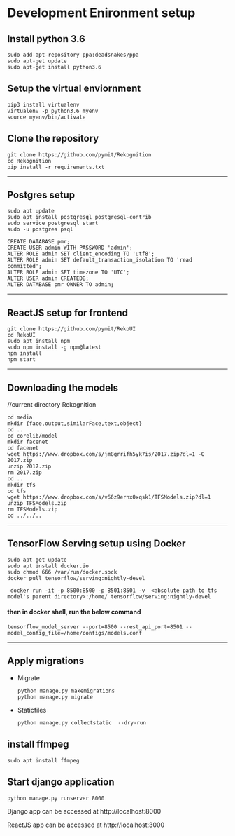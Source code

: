 # Development Enironment setup
## Install python 3.6
```
sudo add-apt-repository ppa:deadsnakes/ppa
sudo apt-get update
sudo apt-get install python3.6
```

## Setup the virtual enviornment
```
pip3 install virtualenv
virtualenv -p python3.6 myenv  
source myenv/bin/activate
```
## Clone the repository
```
git clone https://github.com/pymit/Rekognition
cd Rekognition
pip install -r requirements.txt
```
***
## Postgres setup

	sudo apt update
	sudo apt install postgresql postgresql-contrib
	sudo service postgresql start
	sudo -u postgres psql

	CREATE DATABASE pmr;
	CREATE USER admin WITH PASSWORD 'admin';
	ALTER ROLE admin SET client_encoding TO 'utf8';
	ALTER ROLE admin SET default_transaction_isolation TO 'read committed';
	ALTER ROLE admin SET timezone TO 'UTC';
	ALTER USER admin CREATEDB;
	ALTER DATABASE pmr OWNER TO admin;
***

## ReactJS setup for frontend 

	git clone https://github.com/pymit/RekoUI
	cd RekoUI
	sudo apt install npm
	sudo npm install -g npm@latest
	npm install
	npm start
***

## Downloading the models
//current directory  Rekognition

	cd media 
	mkdir {face,output,similarFace,text,object}
	cd ..
	cd corelib/model
	mkdir facenet
	cd facenet
	wget https://www.dropbox.com/s/jm8grrifh5yk7is/2017.zip?dl=1 -O 2017.zip
	unzip 2017.zip
	rm 2017.zip
	cd ..
	mkdir tfs
	cd tfs
	wget https://www.dropbox.com/s/v66z9ernx0xqsk1/TFSModels.zip?dl=1
	unzip TFSModels.zip
	rm TFSModels.zip
	cd ../../..

***
## TensorFlow Serving setup using Docker
	sudo apt-get update
	sudo apt install docker.io
	sudo chmod 666 /var/run/docker.sock
	docker pull tensorflow/serving:nightly-devel

` docker run -it -p 8500:8500 -p 8501:8501 -v  <absolute path to tfs model's parent directory>:/home/ tensorflow/serving:nightly-devel`

#### then in docker shell, run the below command

`tensorflow_model_server --port=8500 --rest_api_port=8501 --model_config_file=/home/configs/models.conf`

***

## Apply migrations 
* Migrate

    ```
    python manage.py makemigrations
    python manage.py migrate
    ```
* Staticfiles
    ```
    python manage.py collectstatic  --dry-run
    ```

## install ffmpeg
``` 
sudo apt install ffmpeg
```

## Start django application

```
python manage.py runserver 8000
```
Django app can be accessed at http://localhost:8000

ReactJS app can be accessed at http://localhost:3000

